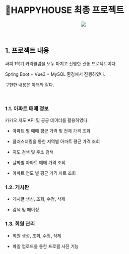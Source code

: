 # 🏡HAPPYHOUSE 최종 프로젝트

<p align="center">
    <img src="https://user-images.githubusercontent.com/72181693/171685584-4be99783-9950-4807-a855-6eb0ba89b9e2.gif">
</p>

<br>

## 1. 프로젝트 내용

싸피 1학기 커리큘럼을 모두 마치고 진행한 관통 프로젝트이다.

Spring Boot + Vue3 + MySQL 환경에서 진행하였다.

구현한 내용은 아래와 같다.

<br>

### 1.1. 아파트 매매 정보

카카오 지도 API 및 공공 데이터를 활용하였다.

- 아파트 별 매매 평균 가격 및 전체 가격 조회

- 클러스터링을 통한 지역별 아파트 평균 가격 조회

- 지도 검색 및 주소 검색

- 날짜별 아파트 매매 가격 조회

- 아파트 연도 별 평균 가격 차트 조회

### 1.2. 게시판

- 게시글 생성, 조회, 수정, 삭제

- 검색 및 페이징

### 1.3. 회원 관리

- 회원 생성, 조회, 수정, 삭제

- 파일 업로드를 통한 프로필 사진 기능

